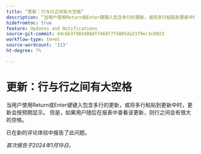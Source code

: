 ```yaml
---
title: “更新：行与行之间有大空格”
description: “当用户使用Return或Enter键键入包含多行的更新，或将多行粘贴到更新中时，更新按预期显示。 但是，如果用户随后在报表中查看该更新，则行之间会有很大的空格。”
hidefromtoc: true
feature: Updates and Notifications
source-git-commit: 44c6b3f903d88dff46077f5805da31f9ec3c0923
workflow-type: tm+mt
source-wordcount: '113'
ht-degree: 7%

---
```



# 更新：行与行之间有大空格

当用户使用Return或Enter键键入包含多行的更新，或将多行粘贴到更新中时，更新会按预期显示。 但是，如果用户随后在报表中查看该更新，则行之间会有很大的空格。

已在新的评论体验中报告了此问题。

_首次报告于2024年1月19日。_
